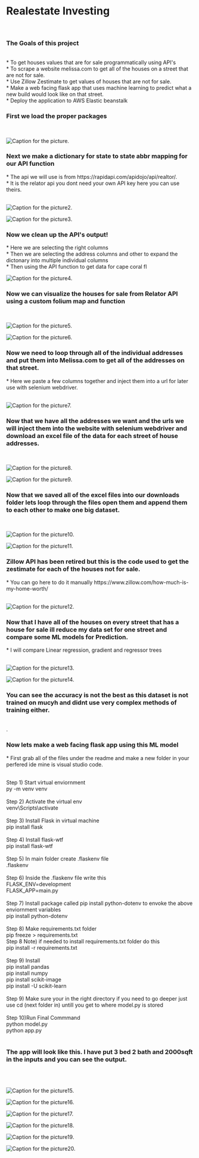 <h1> Realestate Investing </h1><br>
<H3> The Goals of this project </h3><br>
* To get houses values that are for sale programmatically using API's<br>
* To scrape a website melissa.com to get all of the houses on a street that are not for sale.<br>
* Use Zillow Zestimate to get values of houses that are not for sale.<br>
* Make a web facing flask app that uses machine learning to predict what a new build would look like on that street. <br>
* Deploy the application to AWS Elastic beanstalk <br>

<h3> First we load the proper packages </h3><br> 

![Caption for the picture.](https://raw.githubusercontent.com/btindol178/Intelligent-Realestate-Investing/main/photos/Capture.JPG)<br>

<h3> Next we make a dictionary for state to state abbr mapping for our API function</h3>
* The api we will use is from https://rapidapi.com/apidojo/api/realtor/.<br> 
* It is the relator api you dont need your own API key here you can use theirs.<br> 
<br>

![Caption for the picture2.](https://raw.githubusercontent.com/btindol178/Intelligent-Realestate-Investing/main/photos/Capture2.JPG)<br>


![Caption for the picture3.](https://raw.githubusercontent.com/btindol178/Intelligent-Realestate-Investing/main/photos/Capture3.JPG)<br>

<h3> Now we clean up the API's output! </h3>
* Here we are selecting the right columns <br>
* Then we are selecting the address columns and other to expand the dictonary into multiple individual columns<br>
* Then using the API function to get data for cape coral fl
<br>

![Caption for the picture4.](https://raw.githubusercontent.com/btindol178/Intelligent-Realestate-Investing/main/photos/Capture4.JPG)<br>

<h3> Now we can visualize the houses for sale from Relator API using a custom folium map and function</h3>
<br>

![Caption for the picture5.](https://raw.githubusercontent.com/btindol178/Intelligent-Realestate-Investing/main/photos/Capture5.JPG)<br>


![Caption for the picture6.](https://raw.githubusercontent.com/btindol178/Intelligent-Realestate-Investing/main/photos/Capture6.JPG)<br>


<h3> Now we need to loop through all of the individual addresses and put them into Melissa.com to get all of the addresses on that street.</h3>
* Here we paste a few columns together and inject them into a url for later use with selenium webdriver. <br>
<br>

![Caption for the picture7.](https://raw.githubusercontent.com/btindol178/Intelligent-Realestate-Investing/main/photos/Capture7.JPG)<br>

<h3> Now that we have all the addresses we want and the urls we will inject them into the website with selenium webdriver and download an excel file of the data for each street of house addresses.</h3>
<br>

![Caption for the picture8.](https://raw.githubusercontent.com/btindol178/Intelligent-Realestate-Investing/main/photos/Capture8.JPG)<br>


![Caption for the picture9.](https://raw.githubusercontent.com/btindol178/Intelligent-Realestate-Investing/main/photos/Capture9.JPG)<br>


<h3> Now that we saved all of the excel files into our downloads folder lets loop through the files open them and append them to each other to make one big dataset. </h3>
<br>

![Caption for the picture10.](https://raw.githubusercontent.com/btindol178/Intelligent-Realestate-Investing/main/photos/Capture10.JPG)<br>


![Caption for the picture11.](https://raw.githubusercontent.com/btindol178/Intelligent-Realestate-Investing/main/photos/Capture11.JPG)<br>

<h3> Zillow API has been retired but this is the code used to get the zestimate for each of the houses not for sale. </h3>
* You can go here to do it manually https://www.zillow.com/how-much-is-my-home-worth/ <br>
<br>

![Caption for the picture12.](https://raw.githubusercontent.com/btindol178/Intelligent-Realestate-Investing/main/photos/Capture12.JPG)<br>

<h3> Now that I have all of the houses on every street that has a house for sale ill reduce my data set for one street and compare some ML models for Prediction. </h3>
* I will compare Linear regression, gradient and regressor trees <br>
<br>

![Caption for the picture13.](https://raw.githubusercontent.com/btindol178/Intelligent-Realestate-Investing/main/photos/Capture13.JPG)<br>

![Caption for the picture14.](https://raw.githubusercontent.com/btindol178/Intelligent-Realestate-Investing/main/photos/Capture14.JPG)<br>

<h3> You can see the accuracy is not the best as this dataset is not trained on mucyh and didnt use very complex methods of training either. </h3> <br>.
<br>

<h3> Now lets make a web facing flask app using this ML model  </h3>
* First grab all of the files under the readme and make a new folder in your perfered ide mine is visual studio code.<br>
<br>

Step 1) Start virtual enviornment <br>
py -m venv venv<br>
<br>
Step 2) Activate the virtual env<br>
venv\Scripts\activate <br>
<br>
Step 3) Install Flask in virtual machine <br>
pip install flask <br>
<br>
Step 4) Install flask-wtf <br>
pip install flask-wtf <br>
<br>
Step 5) In main folder create .flaskenv file <br>
.flaskenv <br>
<br>
Step 6) Inside the .flaskenv file write this <br>
FLASK_ENV=development <br>
FLASK_APP=main.py <br>
<br>
Step 7) Install package called pip install python-dotenv to envoke the above enviornment variables<br>
pip install python-dotenv<br>
<br>
Step 8) Make requirements.txt folder<br>
pip freeze > requirements.txt <br>
	Step 8 Note) if needed to install requirements.txt folder do this<br>
	pip install -r requirements.txt<br>
<br>
Step 9) Install<br>
pip install pandas<br>
pip install numpy <br>
pip install scikit-image<br>
pip install -U scikit-learn<br>
<br>
Step 9) Make sure your in the right directory if you need to go deeper just use cd (next folder in) untill you get to where model.py is stored <br>
<br>
Step 10)Run Final Commmand <br>
python model.py <br>
python app.py <br> 
<br>

<h3> The app will look like this. I have put 3 bed 2 bath and 2000sqft in the inputs and you can see the output. </h3><br>
<br>



![Caption for the picture15.](https://raw.githubusercontent.com/btindol178/Intelligent-Realestate-Investing/main/photos/Capture15.JPG)<br>



![Caption for the picture16.](https://raw.githubusercontent.com/btindol178/Intelligent-Realestate-Investing/main/photos/Capture1z.JPG)<br>


![Caption for the picture17.](https://raw.githubusercontent.com/btindol178/Intelligent-Realestate-Investing/main/photos/Capture2z.JPG)<br>


![Caption for the picture18.](https://raw.githubusercontent.com/btindol178/Intelligent-Realestate-Investing/main/photos/Capture3z.JPG)<br>


![Caption for the picture19.](https://raw.githubusercontent.com/btindol178/Intelligent-Realestate-Investing/main/photos/Capture4z.JPG)<br>


![Caption for the picture20.](https://raw.githubusercontent.com/btindol178/Intelligent-Realestate-Investing/main/photos/Capture6z.JPG)<br>
